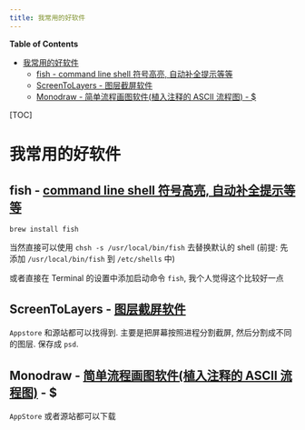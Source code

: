 ```yaml
---
title: 我常用的好软件
---
```


<!-- START doctoc generated TOC please keep comment here to allow auto update -->
<!-- DON'T EDIT THIS SECTION, INSTEAD RE-RUN doctoc TO UPDATE -->
**Table of Contents**

- [我常用的好软件](#%E6%88%91%E5%B8%B8%E7%94%A8%E7%9A%84%E5%A5%BD%E8%BD%AF%E4%BB%B6)
  - [fish - command line shell 符号高亮, 自动补全提示等等](#fish---command-line-shell-%E7%AC%A6%E5%8F%B7%E9%AB%98%E4%BA%AE-%E8%87%AA%E5%8A%A8%E8%A1%A5%E5%85%A8%E6%8F%90%E7%A4%BA%E7%AD%89%E7%AD%89)
  - [ScreenToLayers - 图层截屏软件](#screentolayers---%E5%9B%BE%E5%B1%82%E6%88%AA%E5%B1%8F%E8%BD%AF%E4%BB%B6)
  - [Monodraw - 简单流程画图软件(植入注释的 ASCII 流程图) - $](#monodraw---%E7%AE%80%E5%8D%95%E6%B5%81%E7%A8%8B%E7%94%BB%E5%9B%BE%E8%BD%AF%E4%BB%B6%E6%A4%8D%E5%85%A5%E6%B3%A8%E9%87%8A%E7%9A%84-ascii-%E6%B5%81%E7%A8%8B%E5%9B%BE---)

<!-- END doctoc generated TOC please keep comment here to allow auto update -->



[TOC]

# 我常用的好软件

## fish - [command line shell 符号高亮, 自动补全提示等等](https://fishshell.com/)

`brew install fish`

当然直接可以使用 `chsh -s /usr/local/bin/fish` 去替换默认的 shell (前提: 先添加 `/usr/local/bin/fish` 到 `/etc/shells` 中)

或者直接在 Terminal 的设置中添加启动命令 `fish`, 我个人觉得这个比较好一点

## ScreenToLayers - [图层截屏软件](https://github.com/duyquoc/ScreenToLayers)

`Appstore` 和源站都可以找得到. 主要是把屏幕按照进程分割截屏, 然后分割成不同的图层. 保存成 `psd`.

## Monodraw - [简单流程画图软件(植入注释的 ASCII 流程图)](https://monodraw.helftone.com) - $

`AppStore` 或者源站都可以下载

